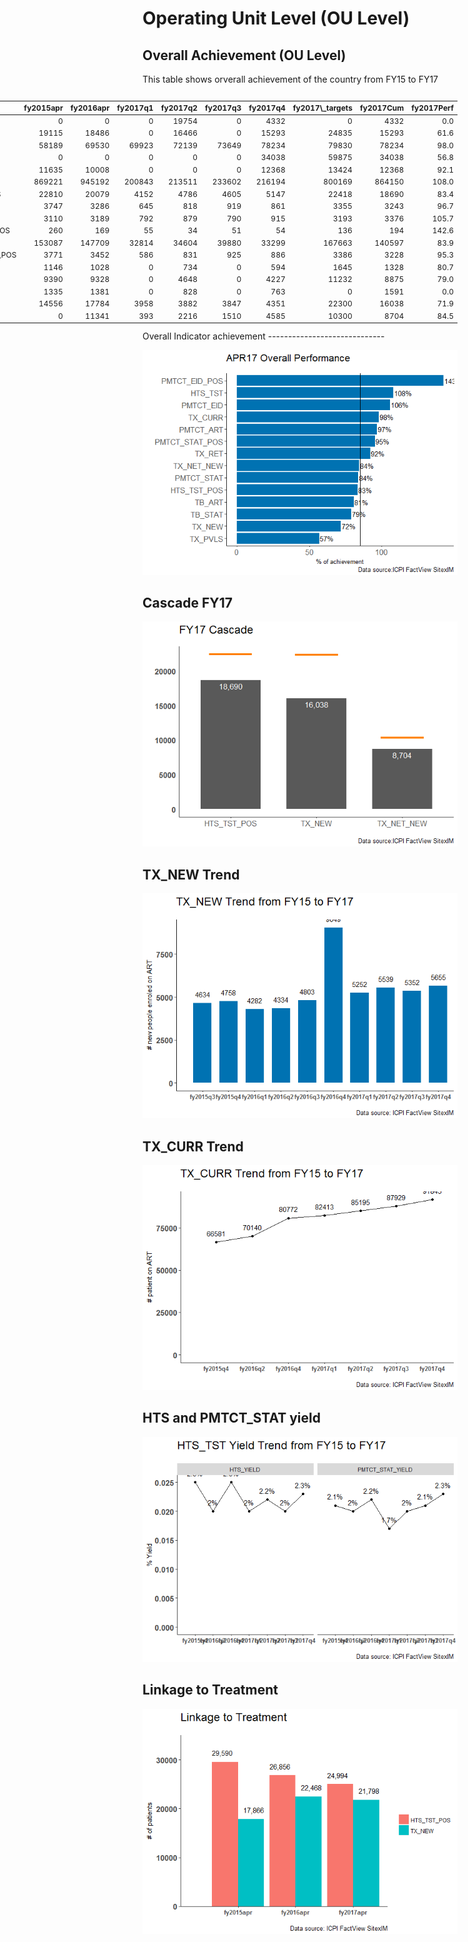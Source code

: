 Operating Unit Level (OU Level)
================

Overall Achievement (OU Level)
------------------------------

This table shows orverall achievement of the country from FY15 to FY17

<table class="table table-striped table-hover table-condensed table-responsive" style="font-size: 12px; width: auto !important; float: right; margin-left: 10px;">
<thead>
<tr>
<th style="text-align:left;">
indicator
</th>
<th style="text-align:right;">
fy2015apr
</th>
<th style="text-align:right;">
fy2016apr
</th>
<th style="text-align:right;">
fy2017q1
</th>
<th style="text-align:right;">
fy2017q2
</th>
<th style="text-align:right;">
fy2017q3
</th>
<th style="text-align:right;">
fy2017q4
</th>
<th style="text-align:right;">
fy2017\_targets
</th>
<th style="text-align:right;">
fy2017Cum
</th>
<th style="text-align:right;">
fy2017Perf
</th>
</tr>
</thead>
<tbody>
<tr>
<td style="text-align:left;">
OVC\_HIVSTAT
</td>
<td style="text-align:right;">
0
</td>
<td style="text-align:right;">
0
</td>
<td style="text-align:right;">
0
</td>
<td style="text-align:right;">
19754
</td>
<td style="text-align:right;">
0
</td>
<td style="text-align:right;">
4332
</td>
<td style="text-align:right;">
0
</td>
<td style="text-align:right;">
4332
</td>
<td style="text-align:right;">
0.0
</td>
</tr>
<tr>
<td style="text-align:left;">
OVC\_SERV
</td>
<td style="text-align:right;">
19115
</td>
<td style="text-align:right;">
18486
</td>
<td style="text-align:right;">
0
</td>
<td style="text-align:right;">
16466
</td>
<td style="text-align:right;">
0
</td>
<td style="text-align:right;">
15293
</td>
<td style="text-align:right;">
24835
</td>
<td style="text-align:right;">
15293
</td>
<td style="text-align:right;">
61.6
</td>
</tr>
<tr>
<td style="text-align:left;">
TX\_CURR
</td>
<td style="text-align:right;">
58189
</td>
<td style="text-align:right;">
69530
</td>
<td style="text-align:right;">
69923
</td>
<td style="text-align:right;">
72139
</td>
<td style="text-align:right;">
73649
</td>
<td style="text-align:right;">
78234
</td>
<td style="text-align:right;">
79830
</td>
<td style="text-align:right;">
78234
</td>
<td style="text-align:right;">
98.0
</td>
</tr>
<tr>
<td style="text-align:left;">
TX\_PVLS
</td>
<td style="text-align:right;">
0
</td>
<td style="text-align:right;">
0
</td>
<td style="text-align:right;">
0
</td>
<td style="text-align:right;">
0
</td>
<td style="text-align:right;">
0
</td>
<td style="text-align:right;">
34038
</td>
<td style="text-align:right;">
59875
</td>
<td style="text-align:right;">
34038
</td>
<td style="text-align:right;">
56.8
</td>
</tr>
<tr>
<td style="text-align:left;">
TX\_RET
</td>
<td style="text-align:right;">
11635
</td>
<td style="text-align:right;">
10008
</td>
<td style="text-align:right;">
0
</td>
<td style="text-align:right;">
0
</td>
<td style="text-align:right;">
0
</td>
<td style="text-align:right;">
12368
</td>
<td style="text-align:right;">
13424
</td>
<td style="text-align:right;">
12368
</td>
<td style="text-align:right;">
92.1
</td>
</tr>
<tr>
<td style="text-align:left;">
HTS\_TST
</td>
<td style="text-align:right;">
869221
</td>
<td style="text-align:right;">
945192
</td>
<td style="text-align:right;">
200843
</td>
<td style="text-align:right;">
213511
</td>
<td style="text-align:right;">
233602
</td>
<td style="text-align:right;">
216194
</td>
<td style="text-align:right;">
800169
</td>
<td style="text-align:right;">
864150
</td>
<td style="text-align:right;">
108.0
</td>
</tr>
<tr>
<td style="text-align:left;">
HTS\_TST\_POS
</td>
<td style="text-align:right;">
22810
</td>
<td style="text-align:right;">
20079
</td>
<td style="text-align:right;">
4152
</td>
<td style="text-align:right;">
4786
</td>
<td style="text-align:right;">
4605
</td>
<td style="text-align:right;">
5147
</td>
<td style="text-align:right;">
22418
</td>
<td style="text-align:right;">
18690
</td>
<td style="text-align:right;">
83.4
</td>
</tr>
<tr>
<td style="text-align:left;">
PMTCT\_ART
</td>
<td style="text-align:right;">
3747
</td>
<td style="text-align:right;">
3286
</td>
<td style="text-align:right;">
645
</td>
<td style="text-align:right;">
818
</td>
<td style="text-align:right;">
919
</td>
<td style="text-align:right;">
861
</td>
<td style="text-align:right;">
3355
</td>
<td style="text-align:right;">
3243
</td>
<td style="text-align:right;">
96.7
</td>
</tr>
<tr>
<td style="text-align:left;">
PMTCT\_EID
</td>
<td style="text-align:right;">
3110
</td>
<td style="text-align:right;">
3189
</td>
<td style="text-align:right;">
792
</td>
<td style="text-align:right;">
879
</td>
<td style="text-align:right;">
790
</td>
<td style="text-align:right;">
915
</td>
<td style="text-align:right;">
3193
</td>
<td style="text-align:right;">
3376
</td>
<td style="text-align:right;">
105.7
</td>
</tr>
<tr>
<td style="text-align:left;">
PMTCT\_EID\_POS
</td>
<td style="text-align:right;">
260
</td>
<td style="text-align:right;">
169
</td>
<td style="text-align:right;">
55
</td>
<td style="text-align:right;">
34
</td>
<td style="text-align:right;">
51
</td>
<td style="text-align:right;">
54
</td>
<td style="text-align:right;">
136
</td>
<td style="text-align:right;">
194
</td>
<td style="text-align:right;">
142.6
</td>
</tr>
<tr>
<td style="text-align:left;">
PMTCT\_STAT
</td>
<td style="text-align:right;">
153087
</td>
<td style="text-align:right;">
147709
</td>
<td style="text-align:right;">
32814
</td>
<td style="text-align:right;">
34604
</td>
<td style="text-align:right;">
39880
</td>
<td style="text-align:right;">
33299
</td>
<td style="text-align:right;">
167663
</td>
<td style="text-align:right;">
140597
</td>
<td style="text-align:right;">
83.9
</td>
</tr>
<tr>
<td style="text-align:left;">
PMTCT\_STAT\_POS
</td>
<td style="text-align:right;">
3771
</td>
<td style="text-align:right;">
3452
</td>
<td style="text-align:right;">
586
</td>
<td style="text-align:right;">
831
</td>
<td style="text-align:right;">
925
</td>
<td style="text-align:right;">
886
</td>
<td style="text-align:right;">
3386
</td>
<td style="text-align:right;">
3228
</td>
<td style="text-align:right;">
95.3
</td>
</tr>
<tr>
<td style="text-align:left;">
TB\_ART
</td>
<td style="text-align:right;">
1146
</td>
<td style="text-align:right;">
1028
</td>
<td style="text-align:right;">
0
</td>
<td style="text-align:right;">
734
</td>
<td style="text-align:right;">
0
</td>
<td style="text-align:right;">
594
</td>
<td style="text-align:right;">
1645
</td>
<td style="text-align:right;">
1328
</td>
<td style="text-align:right;">
80.7
</td>
</tr>
<tr>
<td style="text-align:left;">
TB\_STAT
</td>
<td style="text-align:right;">
9390
</td>
<td style="text-align:right;">
9328
</td>
<td style="text-align:right;">
0
</td>
<td style="text-align:right;">
4648
</td>
<td style="text-align:right;">
0
</td>
<td style="text-align:right;">
4227
</td>
<td style="text-align:right;">
11232
</td>
<td style="text-align:right;">
8875
</td>
<td style="text-align:right;">
79.0
</td>
</tr>
<tr>
<td style="text-align:left;">
TB\_STAT\_POS
</td>
<td style="text-align:right;">
1335
</td>
<td style="text-align:right;">
1381
</td>
<td style="text-align:right;">
0
</td>
<td style="text-align:right;">
828
</td>
<td style="text-align:right;">
0
</td>
<td style="text-align:right;">
763
</td>
<td style="text-align:right;">
0
</td>
<td style="text-align:right;">
1591
</td>
<td style="text-align:right;">
0.0
</td>
</tr>
<tr>
<td style="text-align:left;">
TX\_NEW
</td>
<td style="text-align:right;">
14556
</td>
<td style="text-align:right;">
17784
</td>
<td style="text-align:right;">
3958
</td>
<td style="text-align:right;">
3882
</td>
<td style="text-align:right;">
3847
</td>
<td style="text-align:right;">
4351
</td>
<td style="text-align:right;">
22300
</td>
<td style="text-align:right;">
16038
</td>
<td style="text-align:right;">
71.9
</td>
</tr>
<tr>
<td style="text-align:left;">
TX\_NET\_NEW
</td>
<td style="text-align:right;">
0
</td>
<td style="text-align:right;">
11341
</td>
<td style="text-align:right;">
393
</td>
<td style="text-align:right;">
2216
</td>
<td style="text-align:right;">
1510
</td>
<td style="text-align:right;">
4585
</td>
<td style="text-align:right;">
10300
</td>
<td style="text-align:right;">
8704
</td>
<td style="text-align:right;">
84.5
</td>
</tr>
</tbody>
</table>
Overall Indicator achievement
-----------------------------

![](../Figs/unnamed-chunk-1-1.png)

Cascade FY17
------------

![](../Figs/unnamed-chunk-2-1.png)

TX\_NEW Trend
-------------

![](../Figs/unnamed-chunk-3-1.png)

TX\_CURR Trend
--------------

![](../Figs/unnamed-chunk-4-1.png)

HTS and PMTCT\_STAT yield
-------------------------

![](../Figs/unnamed-chunk-5-1.png)

Linkage to Treatment
--------------------

![](../Figs/unnamed-chunk-6-1.png)
